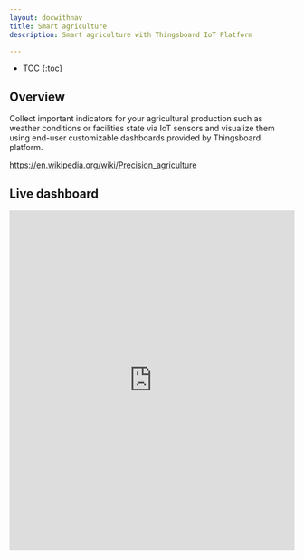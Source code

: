 ```yaml
---
layout: docwithnav
title: Smart agriculture
description: Smart agriculture with Thingsboard IoT Platform

---
```


* TOC
{:toc}

## Overview

Collect important indicators for your agricultural production such as weather conditions or facilities state 
via IoT sensors and visualize them using end-user customizable dashboards provided by Thingsboard platform.

https://en.wikipedia.org/wiki/Precision_agriculture

## Live dashboard

<iframe id="demoFrame" src="https://demo.thingsboard.io/demo?dashboardId=198c2b60-0edc-11e7-942c-bb0136cc33d0&source=docs" frameborder="0" height="600px" width="100%"></iframe>
